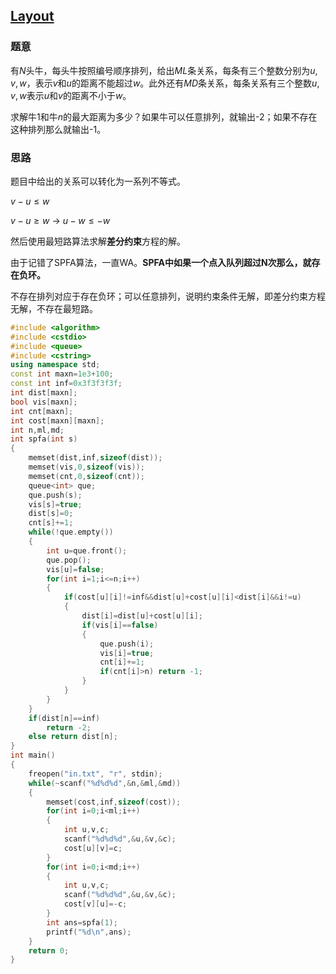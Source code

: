 ## [Layout ](https://vjudge.net/problem/17082/origin)

### 题意

有$N$头牛，每头牛按照编号顺序排列，给出$ML$条关系，每条有三个整数分别为$u,v,w$，表示$v$和$u$的距离不能超过$w$。此外还有$MD$条关系，每条关系有三个整数$u,v,w$表示$u$和$v$的距离不小于$w$。

求解牛$1$和牛$n$的最大距离为多少？如果牛可以任意排列，就输出-2；如果不存在这种排列那么就输出-1。

### 思路

题目中给出的关系可以转化为一系列不等式。

$v-u\leq w$

$v-u\ge w$ $\rightarrow$  $u-w\leq-w$

然后使用最短路算法求解**差分约束**方程的解。

由于记错了SPFA算法，一直WA。**SPFA中如果一个点入队列超过N次那么，就存在负环。**

不存在排列对应于存在负环；可以任意排列，说明约束条件无解，即差分约束方程无解，不存在最短路。

```cpp
#include <algorithm>
#include <cstdio>
#include <queue>
#include <cstring>
using namespace std;
const int maxn=1e3+100;
const int inf=0x3f3f3f3f;
int dist[maxn];
bool vis[maxn];
int cnt[maxn];
int cost[maxn][maxn];
int n,ml,md;
int spfa(int s)
{
    memset(dist,inf,sizeof(dist));
    memset(vis,0,sizeof(vis));
    memset(cnt,0,sizeof(cnt));
    queue<int> que;
    que.push(s);
    vis[s]=true;
    dist[s]=0;
    cnt[s]+=1;
    while(!que.empty())
    {
        int u=que.front();
        que.pop();
        vis[u]=false;
        for(int i=1;i<=n;i++)
        {
            if(cost[u][i]!=inf&&dist[u]+cost[u][i]<dist[i]&&i!=u)
            {
                dist[i]=dist[u]+cost[u][i];
                if(vis[i]==false)
                {
                    que.push(i);
                    vis[i]=true;
                    cnt[i]+=1;
                    if(cnt[i]>n) return -1;
                }
            }
        }
    }
    if(dist[n]==inf)
        return -2;
    else return dist[n];
}
int main()
{
    freopen("in.txt", "r", stdin);
    while(~scanf("%d%d%d",&n,&ml,&md))
    {
        memset(cost,inf,sizeof(cost));
        for(int i=0;i<ml;i++)
        {
            int u,v,c;
            scanf("%d%d%d",&u,&v,&c);
            cost[u][v]=c;
        }
        for(int i=0;i<md;i++)
        {
            int u,v,c;
            scanf("%d%d%d",&u,&v,&c);
            cost[v][u]=-c;
        }
        int ans=spfa(1);
        printf("%d\n",ans);
    }
    return 0;
}
```

